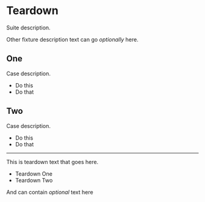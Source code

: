 # Teardown
Suite description.

Other fixture description text can go *optionally* here. 

## One 
Case description. 

  * Do this
  * Do that

## Two 
Case description. 

  * Do this
  * Do that

----

This is teardown text that goes here.

* Teardown One
* Teardown Two

And can contain *optional* text here 
